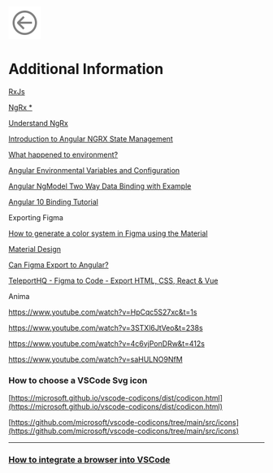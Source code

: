 [![A Back to Readme](media/arrow-circle-left.svg)](../readme.md)

# Additional Information

[RxJs](https://app.pluralsight.com/library/courses/rxjs-angular-reactive-development/table-of-contents)

[NgRx *](https://app.pluralsight.com/library/courses/angular-ngrx-getting-started/table-of-contents)

[Understand NgRx](https://www.youtube.com/watch?v=kx0VTgTtSBg&t=660s)

[Introduction to Angular NGRX State Management](https://www.youtube.com/watch?v=3WI5BEXVkmE&list=PL_euSNU_eLbdg0gKbR8zmVJb4xLgHR7BX)

[What happened to environment?](https://dev.to/this-is-angular/angular-15-what-happened-to-environmentts-koh)

[Angular Environmental Variables and Configuration](https://www.youtube.com/watch?v=o8wCvlj3IHg)

[Angular NgModel Two Way Data Binding with Example](https://www.youtube.com/watch?v=bKfbzpANUFE)

[Angular 10 Binding Tutorial](https://www.youtube.com/watch?v=_s_qqS-ssbE)

Exporting Figma

[How to generate a color system in Figma using the Material](https://www.youtube.com/watch?v=XgatKOd8OZo)

[Material Design](https://www.figma.com/@materialdesign)

[Can Figma Export to Angular?](https://www.websitebuilderinsider.com/can-figma-export-to-angular/)

[TeleportHQ - Figma to Code - Export HTML, CSS, React &amp; Vue](https://www.figma.com/community/plugin/992726161890204477/TeleportHQ---Figma-to-Code---Export-HTML%2C-CSS%2C-React-%26-Vue)

Anima

https://www.youtube.com/watch?v=HpCqc5S27xc&t=1s

https://www.youtube.com/watch?v=3STXl6JtVeo&t=238s

https://www.youtube.com/watch?v=4c6vjPonDRw&t=412s

https://www.youtube.com/watch?v=saHULNO9NfM

### How to choose a VSCode Svg icon

[https://microsoft.github.io/vscode-codicons/dist/codicon.html](https://microsoft.github.io/vscode-codicons/dist/codicon.html)

[https://github.com/microsoft/vscode-codicons/tree/main/src/icons](https://github.com/microsoft/vscode-codicons/tree/main/src/icons)

---

### [How to integrate a browser into VSCode](https://www.youtube.com/watch?v=vHZPeohPHqo&t=165s)